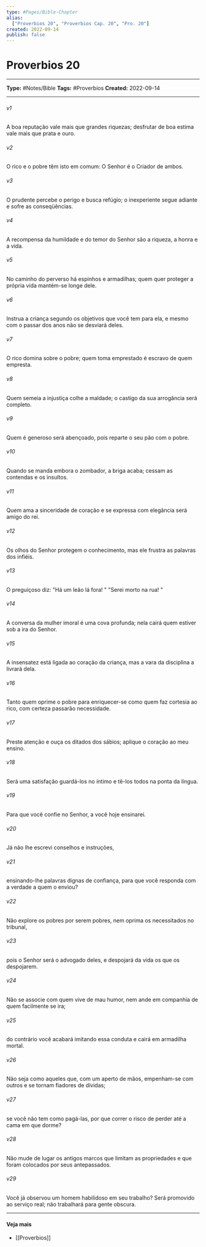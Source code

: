 ```yaml
---
type: #Pages/Bible-Chapter
alias:
  ["Proverbios 20", "Proverbios Cap. 20", "Pro. 20"]
created: 2022-09-14
publish: false
---
```


# Proverbios 20

---

**Type:** #Notes/Bible
**Tags:** #Proverbios
**Created:** 2022-09-14

---

###### v1
A boa reputação vale mais que grandes riquezas; desfrutar de boa estima vale mais que prata e ouro.
###### v2
O rico e o pobre têm isto em comum: O Senhor é o Criador de ambos.
###### v3
O prudente percebe o perigo e busca refúgio; o inexperiente segue adiante e sofre as conseqüências.
###### v4
A recompensa da humildade e do temor do Senhor são a riqueza, a honra e a vida.
###### v5
No caminho do perverso há espinhos e armadilhas; quem quer proteger a própria vida mantém-se longe dele.
###### v6
Instrua a criança segundo os objetivos que você tem para ela, e mesmo com o passar dos anos não se desviará deles.
###### v7
O rico domina sobre o pobre; quem toma emprestado é escravo de quem empresta.
###### v8
Quem semeia a injustiça colhe a maldade; o castigo da sua arrogância será completo.
###### v9
Quem é generoso será abençoado, pois reparte o seu pão com o pobre.
###### v10
Quando se manda embora o zombador, a briga acaba; cessam as contendas e os insultos.
###### v11
Quem ama a sinceridade de coração e se expressa com elegância será amigo do rei.
###### v12
Os olhos do Senhor protegem o conhecimento, mas ele frustra as palavras dos infiéis.
###### v13
O preguiçoso diz: "Há um leão lá fora! " "Serei morto na rua! "
###### v14
A conversa da mulher imoral é uma cova profunda; nela cairá quem estiver sob a ira do Senhor.
###### v15
A insensatez está ligada ao coração da criança, mas a vara da disciplina a livrará dela.
###### v16
Tanto quem oprime o pobre para enriquecer-se como quem faz cortesia ao rico, com certeza passarão necessidade.
###### v17
Preste atenção e ouça os ditados dos sábios; aplique o coração ao meu ensino.
###### v18
Será uma satisfação guardá-los no íntimo e tê-los todos na ponta da língua.
###### v19
Para que você confie no Senhor, a você hoje ensinarei.
###### v20
Já não lhe escrevi conselhos e instruções,
###### v21
ensinando-lhe palavras dignas de confiança, para que você responda com a verdade a quem o enviou?
###### v22
Não explore os pobres por serem pobres, nem oprima os necessitados no tribunal,
###### v23
pois o Senhor será o advogado deles, e despojará da vida os que os despojarem.
###### v24
Não se associe com quem vive de mau humor, nem ande em companhia de quem facilmente se ira;
###### v25
do contrário você acabará imitando essa conduta e cairá em armadilha mortal.
###### v26
Não seja como aqueles que, com um aperto de mãos, empenham-se com outros e se tornam fiadores de dívidas;
###### v27
se você não tem como pagá-las, por que correr o risco de perder até a cama em que dorme?
###### v28
Não mude de lugar os antigos marcos que limitam as propriedades e que foram colocados por seus antepassados.
###### v29
Você já observou um homem habilidoso em seu trabalho? Será promovido ao serviço real; não trabalhará para gente obscura.


---

#### Veja mais

- [[Proverbios]]
